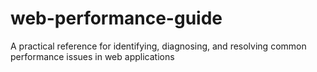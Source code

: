 # web-performance-guide
A practical reference for identifying, diagnosing, and resolving common performance issues in web applications
